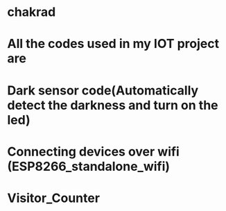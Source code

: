 # chakrad
# All the codes used in my IOT project are
# Dark sensor code(Automatically detect the darkness and turn on the led)
# Connecting devices over wifi (ESP8266_standalone_wifi)
# Visitor_Counter

